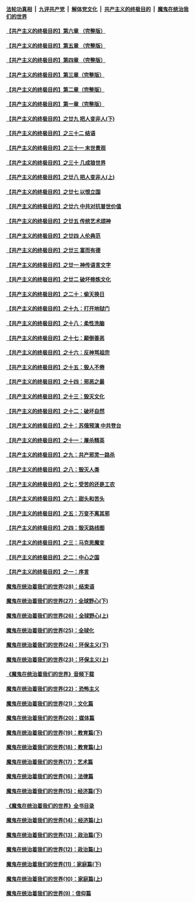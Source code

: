 ####  [法轮功真相](../../../../basic/blob/master/README.md?t=04091401) &nbsp;|&nbsp; [九评共产党](../../../../9ping.md/blob/master/README.md?t=04091401) &nbsp;|&nbsp; [解体党文化](../../../../jtdwh.md/blob/master/README.md?t=04091401)  &nbsp;|&nbsp; [共产主义的终极目的](../../../../gczydzjmd.md/blob/master/README.md?t=04091401) &nbsp;|&nbsp; [魔鬼在统治我们的世界](../../../../mgztzwmdsj.md/blob/master/README.md?t=04091401) 

#### [【共产主义的终极目的】第六章 （完整版）](../pages/nsc422/n11428913.md?t=04091401) 

#### [【共产主义的终极目的】第五章 （完整版）](../pages/nsc422/n11428912.md?t=04091401) 

#### [【共产主义的终极目的】第四章 （完整版）](../pages/nsc422/n11428907.md?t=04091401) 

#### [【共产主义的终极目的】第三章（完整版）](../pages/nsc422/n11428848.md?t=04091401) 

#### [【共产主义的终极目的】第二章（完整版）](../pages/nsc422/n11428831.md?t=04091401) 

#### [【共产主义的终极目的】第一章（完整版）](../pages/nsc422/n11417651.md?t=04091401) 

#### [【共产主义的终极目的】之廿九 把人变非人(下)](../pages/nsc422/n11344140.md?t=04091401) 

#### [【共产主义的终极目的】之三十二 结语](../pages/nsc422/n11360535.md?t=04091401) 

#### [【共产主义的终极目的】之三十一 末世景观](../pages/nsc422/n11351129.md?t=04091401) 

#### [【共产主义的终极目的】之三十 几成狼世界](../pages/nsc422/n11348280.md?t=04091401) 

#### [【共产主义的终极目的】之廿八 把人变非人(上)](../pages/nsc422/n11340492.md?t=04091401) 

#### [【共产主义的终极目的】之廿七 以恨立国](../pages/nsc422/n11336944.md?t=04091401) 

#### [【共产主义的终极目的】之廿六 中共对抗普世价值](../pages/nsc422/n11324785.md?t=04091401) 

#### [【共产主义的终极目的】之廿五 传统艺术颂神](../pages/nsc422/n11296396.md?t=04091401) 

#### [【共产主义的终极目的】之廿四 人伦典范](../pages/nsc422/n11296397.md?t=04091401) 

#### [【共产主义的终极目的】之廿三 富而有德](../pages/nsc422/n11283598.md?t=04091401) 

#### [【共产主义的终极目的】之廿一 神传语言文字](../pages/nsc422/n11263265.md?t=04091401) 

#### [【共产主义的终极目的】之廿二 破坏修炼文化](../pages/nsc422/n11245728.md?t=04091401) 

#### [【共产主义的终极目的】之二十：偷天换日](../pages/nsc422/n11238846.md?t=04091401) 

#### [【共产主义的终极目的】之十九：打开地狱门](../pages/nsc422/n11206376.md?t=04091401) 

#### [【共产主义的终极目的】之十八：柔性洗脑](../pages/nsc422/n11199994.md?t=04091401) 

#### [【共产主义的终极目的】之十七：颠倒善恶](../pages/nsc422/n11179782.md?t=04091401) 

#### [【共产主义的终极目的】之十六：反神骂祖宗](../pages/nsc422/n11166798.md?t=04091401) 

#### [【共产主义的终极目的】之十五：毁人不倦](../pages/nsc422/n11166792.md?t=04091401) 

#### [【共产主义的终极目的】之十四：邪恶之最](../pages/nsc422/n11150249.md?t=04091401) 

#### [【共产主义的终极目的】之十三：毁灭文化](../pages/nsc422/n11135227.md?t=04091401) 

#### [【共产主义的终极目的】之十二：破坏自然](../pages/nsc422/n11135214.md?t=04091401) 

#### [【共产主义的终极目的】之十：苏俄预演 中共登台](../pages/nsc422/n11118424.md?t=04091401) 

#### [【共产主义的终极目的】之十一：屠杀精英](../pages/nsc422/n11118442.md?t=04091401) 

#### [【共产主义的终极目的】之九：共产邪灵一路杀](../pages/nsc422/n11114139.md?t=04091401) 

#### [【共产主义的终极目的】之八：毁灭人类](../pages/nsc422/n11108503.md?t=04091401) 

#### [【共产主义的终极目的】之七：受苦的还是工农](../pages/nsc422/n11101809.md?t=04091401) 

#### [【共产主义的终极目的】之六：甜头和苦头](../pages/nsc422/n11096971.md?t=04091401) 

#### [【共产主义的终极目的】之五：万变不离其邪](../pages/nsc422/n11091285.md?t=04091401) 

#### [【共产主义的终极目的】之四：毁灭路线图](../pages/nsc422/n11086284.md?t=04091401) 

#### [【共产主义的终极目的】之三：马克思魔变](../pages/nsc422/n11061941.md?t=04091401) 

#### [【共产主义的终极目的】之二：中心之国](../pages/nsc422/n11047728.md?t=04091401) 

#### [【共产主义的终极目的】之一：序言](../pages/nsc422/n11086077.md?t=04091401) 

#### [魔鬼在统治着我们的世界(28)：结束语](../pages/nsc422/n10936246.md?t=04091401) 

#### [魔鬼在统治着我们的世界(27)：全球野心(下)](../pages/nsc422/n10928319.md?t=04091401) 

#### [魔鬼在统治着我们的世界(26)：全球野心(上)](../pages/nsc422/n10900318.md?t=04091401) 

#### [魔鬼在统治着我们的世界(25)：全球化](../pages/nsc422/n10788205.md?t=04091401) 

#### [魔鬼在统治着我们的世界(24)：环保主义(下)](../pages/nsc422/n10695307.md?t=04091401) 

#### [魔鬼在统治着我们的世界(23)：环保主义(上)](../pages/nsc422/n10688613.md?t=04091401) 

#### [《魔鬼在统治着我们的世界》音频下载](../pages/nsc422/n10635553.md?t=04091401) 

#### [魔鬼在统治着我们的世界(22)：恐怖主义](../pages/nsc422/n10614727.md?t=04091401) 

#### [魔鬼在统治着我们的世界(21)：文化篇](../pages/nsc422/n10597706.md?t=04091401) 

#### [魔鬼在统治着我们的世界(20)：媒体篇](../pages/nsc422/n10586579.md?t=04091401) 

#### [魔鬼在统治着我们的世界(19)：教育篇(下)](../pages/nsc422/n10564808.md?t=04091401) 

#### [魔鬼在统治着我们的世界(18)：教育篇(上)](../pages/nsc422/n10526970.md?t=04091401) 

#### [魔鬼在统治着我们的世界(17)：艺术篇](../pages/nsc422/n10499093.md?t=04091401) 

#### [魔鬼在统治着我们的世界(16)：法律篇](../pages/nsc422/n10485969.md?t=04091401) 

#### [魔鬼在统治着我们的世界(15)：经济篇(下)](../pages/nsc422/n10469975.md?t=04091401) 

#### [《魔鬼在统治着我们的世界》全书目录](../pages/nsc422/n10464261.md?t=04091401) 

#### [魔鬼在统治着我们的世界(14)：经济篇(上)](../pages/nsc422/n10457370.md?t=04091401) 

#### [魔鬼在统治着我们的世界(13)：政治篇(下)](../pages/nsc422/n10448270.md?t=04091401) 

#### [魔鬼在统治着我们的世界(12)：政治篇(上)](../pages/nsc422/n10444576.md?t=04091401) 

#### [魔鬼在统治着我们的世界(11)：家庭篇(下)](../pages/nsc422/n10440961.md?t=04091401) 

#### [魔鬼在统治着我们的世界(10)：家庭篇(上)](../pages/nsc422/n10435448.md?t=04091401) 

#### [魔鬼在统治着我们的世界(9)：信仰篇](../pages/nsc422/n10432159.md?t=04091401) 

